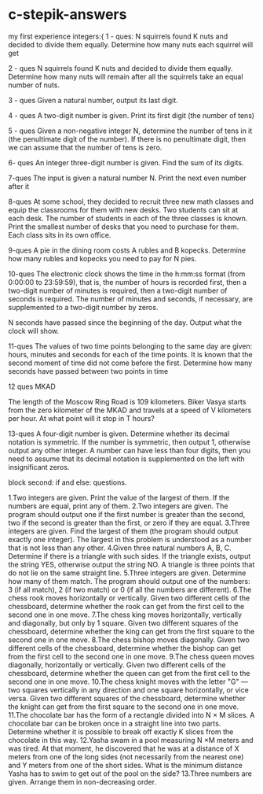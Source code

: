 # c-stepik-answers
my first experience
integers:{
1 - ques:
N squirrels found K nuts and decided to divide them equally. Determine how many nuts each squirrel will get

2 - ques
N squirrels found K nuts and decided to divide them equally. Determine how many nuts will remain after all the squirrels take an equal number of nuts.

3 - ques
Given a natural number, output its last digit.

4 - ques
A two-digit number is given. Print its first digit (the number of tens)

5 - ques
Given a non-negative integer N, determine the number of tens in it (the penultimate digit of the number). If there is no penultimate digit,
then we can assume that the number of tens is zero.

6- ques
An integer three-digit number is given. Find the sum of its digits.

7-ques
The input is given a natural number N. Print the next even number after it

8-ques
At some school, they decided to recruit three new math classes and equip the classrooms for them with new desks.
Two students can sit at each desk. The number of students in each of the three classes is known. Print the smallest number of desks that you need to purchase for them.
Each class sits in its own office.

9-ques
A pie in the dining room costs A rubles and B kopecks. Determine how many rubles and kopecks you need to pay for N pies.

10-ques
The electronic clock shows the time in the h:mm:ss format (from 0:00:00 to 23:59:59), that is,
the number of hours is recorded first, then a two-digit number of minutes is required, then a two-digit number of seconds is required.
The number of minutes and seconds, if necessary, are supplemented to a two-digit number by zeros.

N seconds have passed since the beginning of the day. Output what the clock will show.

11-ques
The values of two time points belonging to the same day are given: hours, minutes and seconds for each of the time points.
It is known that the second moment of time did not come before the first.
Determine how many seconds have passed between two points in time

12 ques
MKAD

The length of the Moscow Ring Road is 109 kilometers. 
Biker Vasya starts from the zero kilometer of the MKAD and travels at a speed of V kilometers per hour. At what point will it stop in T hours?

13-ques
A four-digit number is given. Determine whether its decimal notation is symmetric. If the number is symmetric, then output 1, otherwise output any other integer.
A number can have less than four digits, then you need to assume that its decimal notation is supplemented on the left with insignificant zeros.

block second:
if and else: questions.

1.Two integers are given. Print the value of the largest of them. If the numbers are equal, print any of them.
2.Two integers are given. The program should output one if the first number is greater than the second, two if the second is greater than the first, or zero if they are equal.
3.Three integers are given. Find the largest of them (the program should output exactly one integer). The largest in this problem is understood as a number that is not less than any other.
4.Given three natural numbers A, B, C. Determine if there is a triangle with such sides. If the triangle exists, output the string YES, otherwise output the string NO.
A triangle is three points that do not lie on the same straight line.
5.Three integers are given. Determine how many of them match. The program should output one of the numbers: 3 (if all match), 2 (if two match) or 0 (if all the numbers are different).
6.The chess rook moves horizontally or vertically. Given two different cells of the chessboard, determine whether the rook can get from the first cell to the second one in one move.
7.The chess king moves horizontally, vertically and diagonally, but only by 1 square. Given two different squares of the chessboard, determine whether the king can get from the first square to the second one in one move.
8.The chess bishop moves diagonally. Given two different cells of the chessboard, determine whether the bishop can get from the first cell to the second one in one move.
9.The chess queen moves diagonally, horizontally or vertically. Given two different cells of the chessboard, determine whether the queen can get from the first cell to the second one in one move.
10.The chess knight moves with the letter "G" — two squares vertically in any direction and one square horizontally, or vice versa. Given two different squares of the chessboard, determine whether the knight can get from the first square to the second one in one move.
11.The chocolate bar has the form of a rectangle divided into N × M slices. A chocolate bar can be broken once in a straight line into two parts. Determine whether it is possible to break off exactly K slices from the chocolate in this way.
12.Yasha swam in a pool measuring N ×M meters and was tired. At that moment, he discovered that he was at a distance of X meters from one of the long sides (not necessarily from the nearest one) and Y meters from one of the short sides. What is the minimum distance Yasha has to swim to get out of the pool on the side?
13.Three numbers are given. Arrange them in non-decreasing order.

